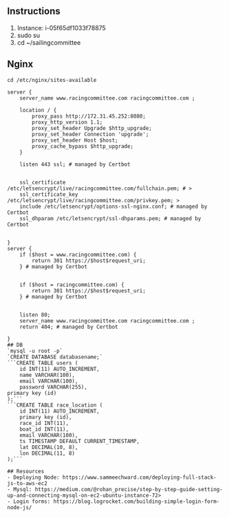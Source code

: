 ## Instructions
1. Instance: i-05f65df1033f78875
2. sudo su
3. cd ~/sailingcommittee


## Nginx
`cd /etc/nginx/sites-available`
```
server {
    server_name www.racingcommittee.com racingcommittee.com ;

    location / {
        proxy_pass http://172.31.45.252:8080;
        proxy_http_version 1.1;
        proxy_set_header Upgrade $http_upgrade;
        proxy_set_header Connection 'upgrade';
        proxy_set_header Host $host;
        proxy_cache_bypass $http_upgrade;
    }

    listen 443 ssl; # managed by Certbot
    
    
    ssl_certificate /etc/letsencrypt/live/racingcommittee.com/fullchain.pem; # >
    ssl_certificate_key /etc/letsencrypt/live/racingcommittee.com/privkey.pem; >
    include /etc/letsencrypt/options-ssl-nginx.conf; # managed by Certbot
    ssl_dhparam /etc/letsencrypt/ssl-dhparams.pem; # managed by Certbot


}
server {
    if ($host = www.racingcommittee.com) {
        return 301 https://$host$request_uri;
    } # managed by Certbot


    if ($host = racingcommittee.com) {
        return 301 https://$host$request_uri;
    } # managed by Certbot


    listen 80;
    server_name www.racingcommittee.com racingcommittee.com ;
    return 404; # managed by Certbot

}
## DB
`mysql -u root -p`
`CREATE DATABASE databasename;`
```CREATE TABLE users (
    id INT(11) AUTO_INCREMENT,
    name VARCHAR(100),
    email VARCHAR(100),
    password VARCHAR(255),
primary key (id)
);```
```CREATE TABLE race_location (
    id INT(11) AUTO_INCREMENT,
    primary key (id),
    race_id INT(11),
    boat_id INT(11),
    email VARCHAR(100),
    ts TIMESTAMP DEFAULT CURRENT_TIMESTAMP,
    lat DECIMAL(10, 8),
    lon DECIMAL(11, 8)
);```

## Resources
- Deploying Node: https://www.sammeechward.com/deploying-full-stack-js-to-aws-ec2
- Mysql: https://medium.com/@rohan_precise/step-by-step-guide-setting-up-and-connecting-mysql-on-ec2-ubuntu-instance-72>
- Login forms: https://blog.logrocket.com/building-simple-login-form-node-js/
